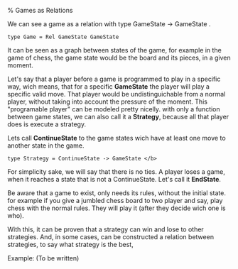 % Games as Relations

We can see a game as a relation with type 
    GameState -> GameState
.

    type Game = Rel GameState GameState

It can be seen as a graph between states of the game, 
for example in the game of chess, the game state would 
be the board and its pieces, in a given moment.

Let's say that a player before a game is programmed to 
play in a specific way, wich means, that for a specific 
__GameState__ the player will play a specific valid move. 
That player would be undistinguichable from a normal player, 
without taking into account the pressure of the moment.
This "programable player" can be modeled pretty nicelly. 
with only a function between game states, we can also call 
it a __Strategy__, because all that player does is execute 
a strategy.

Lets call __ContinueState__ to the game states wich have at 
least one move to another state in the game.

    type Strategy = ContinueState -> GameState </b>

For simplicity sake, we will say that there is no ties.
A player loses a game, when it reaches a state that is not 
a ContinueState. Let's call it __EndState__.

Be aware that a game to exist, only needs its rules, without 
the initial state. for example if you give a jumbled chess 
board to two player and say, play chess with the normal rules.
They will play it (after they decide wich one is who).

With this, it can be proven that a strategy can win and lose 
to other strategies. And, in some cases, can be constructed 
a relation between strategies, to say what strategy is the best,

Example:
(To be written)
